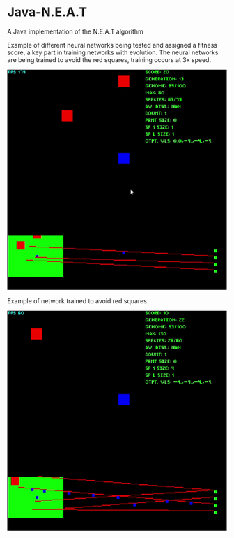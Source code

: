 # Java-N.E.A.T
A Java implementation of the N.E.A.T algorithm

Example of different neural networks being tested and assigned a fitness score, a key part in training networks with evolution. The neural networks are being trained to avoid the red squares, training occurs at 3x speed.

![](res/Training.gif)

Example of network trained to avoid red squares.

![](res/trained.gif)
